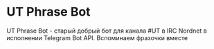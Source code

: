 # UT Phrase Bot
UT Phrase Bot - старый добрый бот для канала #UT в IRC Nordnet в исполнении Telegram Bot API. Вспоминаем фразочки вместе
